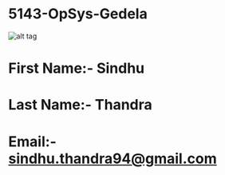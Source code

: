# 5143-OpSys-Gedela
![alt tag]()
# First Name:- Sindhu
# Last Name:- Thandra
# Email:- 	sindhu.thandra94@gmail.com
